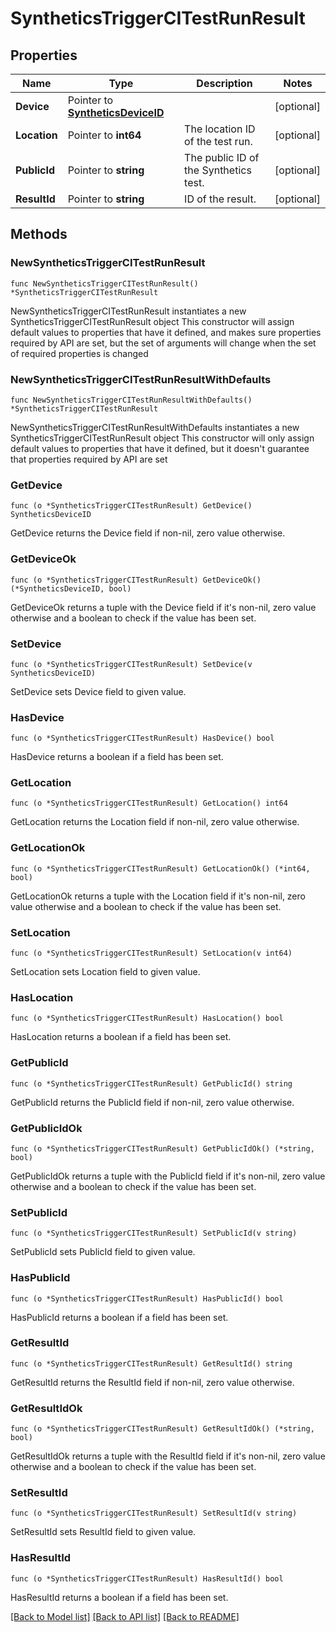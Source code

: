 # SyntheticsTriggerCITestRunResult

## Properties

Name | Type | Description | Notes
------------ | ------------- | ------------- | -------------
**Device** | Pointer to [**SyntheticsDeviceID**](SyntheticsDeviceID.md) |  | [optional] 
**Location** | Pointer to **int64** | The location ID of the test run. | [optional] 
**PublicId** | Pointer to **string** | The public ID of the Synthetics test. | [optional] 
**ResultId** | Pointer to **string** | ID of the result. | [optional] 

## Methods

### NewSyntheticsTriggerCITestRunResult

`func NewSyntheticsTriggerCITestRunResult() *SyntheticsTriggerCITestRunResult`

NewSyntheticsTriggerCITestRunResult instantiates a new SyntheticsTriggerCITestRunResult object
This constructor will assign default values to properties that have it defined,
and makes sure properties required by API are set, but the set of arguments
will change when the set of required properties is changed

### NewSyntheticsTriggerCITestRunResultWithDefaults

`func NewSyntheticsTriggerCITestRunResultWithDefaults() *SyntheticsTriggerCITestRunResult`

NewSyntheticsTriggerCITestRunResultWithDefaults instantiates a new SyntheticsTriggerCITestRunResult object
This constructor will only assign default values to properties that have it defined,
but it doesn't guarantee that properties required by API are set

### GetDevice

`func (o *SyntheticsTriggerCITestRunResult) GetDevice() SyntheticsDeviceID`

GetDevice returns the Device field if non-nil, zero value otherwise.

### GetDeviceOk

`func (o *SyntheticsTriggerCITestRunResult) GetDeviceOk() (*SyntheticsDeviceID, bool)`

GetDeviceOk returns a tuple with the Device field if it's non-nil, zero value otherwise
and a boolean to check if the value has been set.

### SetDevice

`func (o *SyntheticsTriggerCITestRunResult) SetDevice(v SyntheticsDeviceID)`

SetDevice sets Device field to given value.

### HasDevice

`func (o *SyntheticsTriggerCITestRunResult) HasDevice() bool`

HasDevice returns a boolean if a field has been set.

### GetLocation

`func (o *SyntheticsTriggerCITestRunResult) GetLocation() int64`

GetLocation returns the Location field if non-nil, zero value otherwise.

### GetLocationOk

`func (o *SyntheticsTriggerCITestRunResult) GetLocationOk() (*int64, bool)`

GetLocationOk returns a tuple with the Location field if it's non-nil, zero value otherwise
and a boolean to check if the value has been set.

### SetLocation

`func (o *SyntheticsTriggerCITestRunResult) SetLocation(v int64)`

SetLocation sets Location field to given value.

### HasLocation

`func (o *SyntheticsTriggerCITestRunResult) HasLocation() bool`

HasLocation returns a boolean if a field has been set.

### GetPublicId

`func (o *SyntheticsTriggerCITestRunResult) GetPublicId() string`

GetPublicId returns the PublicId field if non-nil, zero value otherwise.

### GetPublicIdOk

`func (o *SyntheticsTriggerCITestRunResult) GetPublicIdOk() (*string, bool)`

GetPublicIdOk returns a tuple with the PublicId field if it's non-nil, zero value otherwise
and a boolean to check if the value has been set.

### SetPublicId

`func (o *SyntheticsTriggerCITestRunResult) SetPublicId(v string)`

SetPublicId sets PublicId field to given value.

### HasPublicId

`func (o *SyntheticsTriggerCITestRunResult) HasPublicId() bool`

HasPublicId returns a boolean if a field has been set.

### GetResultId

`func (o *SyntheticsTriggerCITestRunResult) GetResultId() string`

GetResultId returns the ResultId field if non-nil, zero value otherwise.

### GetResultIdOk

`func (o *SyntheticsTriggerCITestRunResult) GetResultIdOk() (*string, bool)`

GetResultIdOk returns a tuple with the ResultId field if it's non-nil, zero value otherwise
and a boolean to check if the value has been set.

### SetResultId

`func (o *SyntheticsTriggerCITestRunResult) SetResultId(v string)`

SetResultId sets ResultId field to given value.

### HasResultId

`func (o *SyntheticsTriggerCITestRunResult) HasResultId() bool`

HasResultId returns a boolean if a field has been set.


[[Back to Model list]](../README.md#documentation-for-models) [[Back to API list]](../README.md#documentation-for-api-endpoints) [[Back to README]](../README.md)


